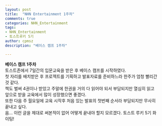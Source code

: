 ```yaml
---
layout: post
title:  "NHN Entertainment 1주차"
comments: true
categories: NHN_Entertainment
tags: 
- NHN_Entertainment
- 토스트루키 5기
author: cpmsz
description: "베이스 캠프 1주차"

---
```


**베이스 캠프 1주차**
<br>
토스트존에서 7일간의 입문교육을 받은 후 베이스 캠프를 시작하였다.
<br>
첫 자리를 배치받은 후 프로젝트를 기획하고 발표자료를 준비하느라 한주가 엄청 빨리간것 같다.
<br>
책도 벌써 4권이나 받았고 주말에 한권을 거의 다 읽어야 되서 부담되지만 열심히 읽고 앞으로 받을 교육에서 많이 성장했으면 좋겠다.
<br>
또한 다음 주 월요일에 교육 시작후 처음 있는 발표의 첫번째 순서라 부담되지만 무사히 끝내고 싶다.
<br>
음... 이런 글을 제대로 써본적이 없어 어떻게 끝내야 할지 모르겠다. 토스트 루키 5기 화이팅!